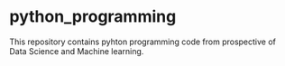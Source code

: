 # python_programming
This repository contains pyhton programming code from prospective of Data Science and Machine learning.
